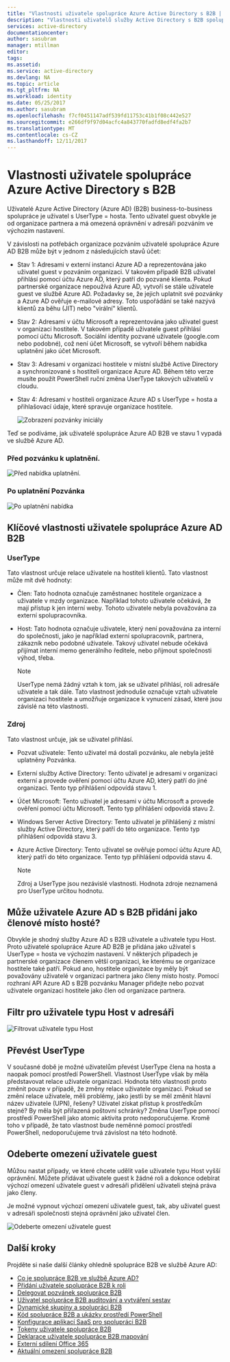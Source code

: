 ```yaml
---
title: "Vlastnosti uživatele spolupráce Azure Active Directory s B2B | Microsoft Docs"
description: "Vlastnosti uživatelů služby Active Directory s B2B spolupráce se dají konfigurovat"
services: active-directory
documentationcenter: 
author: sasubram
manager: mtillman
editor: 
tags: 
ms.assetid: 
ms.service: active-directory
ms.devlang: NA
ms.topic: article
ms.tgt_pltfrm: NA
ms.workload: identity
ms.date: 05/25/2017
ms.author: sasubram
ms.openlocfilehash: f7cf0451147adf539fd11753c41b1f08c442e527
ms.sourcegitcommit: e266df9f97d04acfc4a843770fadfd8edf4fa2b7
ms.translationtype: MT
ms.contentlocale: cs-CZ
ms.lasthandoff: 12/11/2017
---
```

# <a name="properties-of-an-azure-active-directory-b2b-collaboration-user"></a>Vlastnosti uživatele spolupráce Azure Active Directory s B2B

Uživatelé Azure Active Directory (Azure AD) (B2B) business-to-business spolupráce je uživatel s UserType = hosta. Tento uživatel guest obvykle je od organizace partnera a má omezená oprávnění v adresáři pozváním ve výchozím nastavení.

V závislosti na potřebách organizace pozváním uživatelé spolupráce Azure AD B2B může být v jednom z následujících stavů účet:

- Stav 1: Adresami v externí instanci Azure AD a reprezentována jako uživatel guest v pozváním organizaci. V takovém případě B2B uživatel přihlásí pomocí účtu Azure AD, který patří do pozvané klienta. Pokud partnerské organizace nepoužívá Azure AD, vytvoří se stále uživatele guest ve službě Azure AD. Požadavky se, že jejich uplatnit své pozvánky a Azure AD ověřuje e-mailové adresy. Toto uspořádání se také nazývá klientů za běhu (JIT) nebo "virální" klientů.

- Stav 2: Adresami v účtu Microsoft a reprezentována jako uživatel guest v organizaci hostitele. V takovém případě uživatele guest přihlásí pomocí účtu Microsoft. Sociální identity pozvané uživatele (google.com nebo podobné), což není účet Microsoft, se vytvoří během nabídka uplatnění jako účet Microsoft.

- Stav 3: Adresami v organizaci hostitele v místní službě Active Directory a synchronizované s hostiteli organizace Azure AD. Během této verze musíte použít PowerShell ruční změna UserType takových uživatelů v cloudu.

- Stav 4: Adresami v hostiteli organizace Azure AD s UserType = hosta a přihlašovací údaje, které spravuje organizace hostitele.

  ![Zobrazení pozvánky iniciály](media/active-directory-b2b-user-properties/redemption-diagram.png)


Teď se podíváme, jak uživatelé spolupráce Azure AD B2B ve stavu 1 vypadá ve službě Azure AD.

### <a name="before-invitation-redemption"></a>Před pozvánku k uplatnění.

![Před nabídka uplatnění.](media/active-directory-b2b-user-properties/before-redemption.png)

### <a name="after-invitation-redemption"></a>Po uplatnění Pozvánka

![Po uplatnění nabídka](media/active-directory-b2b-user-properties/after-redemption.png)

## <a name="key-properties-of-the-azure-ad-b2b-collaboration-user"></a>Klíčové vlastnosti uživatele spolupráce Azure AD B2B
### <a name="usertype"></a>UserType
Tato vlastnost určuje relace uživatele na hostiteli klientů. Tato vlastnost může mít dvě hodnoty:
- Člen: Tato hodnota označuje zaměstnanec hostitele organizace a uživatele v mzdy organizace. Například tohoto uživatele očekává, že mají přístup k jen interní weby. Tohoto uživatele nebyla považována za externí spolupracovníka.

- Host: Tato hodnota označuje uživatele, který není považována za interní do společnosti, jako je například externí spolupracovník, partnera, zákazník nebo podobné uživatele. Takový uživatel nebude očekává přijímat interní memo generálního ředitele, nebo přijmout společnosti výhod, třeba.

  > [!NOTE]
  > UserType nemá žádný vztah k tom, jak se uživatel přihlásí, roli adresáře uživatele a tak dále. Tato vlastnost jednoduše označuje vztah uživatele organizaci hostitele a umožňuje organizace k vynucení zásad, které jsou závislé na této vlastnosti.

### <a name="source"></a>Zdroj
Tato vlastnost určuje, jak se uživatel přihlásí.

- Pozvat uživatele: Tento uživatel má dostali pozvánku, ale nebyla ještě uplatněny Pozvánka.

- Externí služby Active Directory: Tento uživatel je adresami v organizaci externí a provede ověření pomocí účtu Azure AD, který patří do jiné organizaci. Tento typ přihlášení odpovídá stavu 1.

- Účet Microsoft: Tento uživatel je adresami v účtu Microsoft a provede ověření pomocí účtu Microsoft. Tento typ přihlášení odpovídá stavu 2.

- Windows Server Active Directory: Tento uživatel je přihlášený z místní služby Active Directory, který patří do této organizace. Tento typ přihlášení odpovídá stavu 3.

- Azure Active Directory: Tento uživatel se ověřuje pomocí účtu Azure AD, který patří do této organizace. Tento typ přihlášení odpovídá stavu 4.
  > [!NOTE]
  > Zdroj a UserType jsou nezávislé vlastnosti. Hodnota zdroje neznamená pro UserType určitou hodnotu.

## <a name="can-azure-ad-b2b-users-be-added-as-members-instead-of-guests"></a>Může uživatele Azure AD s B2B přidáni jako členové místo hosté?
Obvykle je shodný služby Azure AD s B2B uživatele a uživatele typu Host. Proto uživatelé spolupráce Azure AD B2B je přidána jako uživatel s UserType = hosta ve výchozím nastavení. V některých případech je partnerské organizace členem větší organizaci, ke kterému se organizace hostitele také patří. Pokud ano, hostitele organizace by měly být považovány uživatelé v organizaci partnera jako členy místo hosty. Pomocí rozhraní API Azure AD s B2B pozvánku Manager přidejte nebo pozvat uživatele organizaci hostitele jako člen od organizace partnera.

## <a name="filter-for-guest-users-in-the-directory"></a>Filtr pro uživatele typu Host v adresáři

![Filtrovat uživatele typu Host](media/active-directory-b2b-user-properties/filter-guest-users.png)

## <a name="convert-usertype"></a>Převést UserType
V současné době je možné uživatelům převést UserType člena na hosta a naopak pomocí prostředí PowerShell. Vlastnost UserType však by měla představovat relace uživatele organizaci. Hodnota této vlastnosti proto změnit pouze v případě, že změny relace uživatele organizaci. Pokud se změní relace uživatele, měli problémy, jako jestli by se měl změnit hlavní název uživatele (UPN), řešeny? Uživatel získat přístup k prostředkům stejné? By měla být přiřazená poštovní schránky? Změna UserType pomocí prostředí PowerShell jako atomic aktivita proto nedoporučujeme. Kromě toho v případě, že tato vlastnost bude neměnné pomocí prostředí PowerShell, nedoporučujeme trvá závislost na této hodnotě.

## <a name="remove-guest-user-limitations"></a>Odeberte omezení uživatele guest
Můžou nastat případy, ve které chcete udělit vaše uživatele typu Host vyšší oprávnění. Můžete přidávat uživatele guest k žádné roli a dokonce odebírat výchozí omezení uživatele guest v adresáři přidělení uživateli stejná práva jako členy.

Je možné vypnout výchozí omezení uživatele guest, tak, aby uživatel guest v adresáři společnosti stejná oprávnění jako uživatel člen.

![Odeberte omezení uživatele guest](media/active-directory-b2b-user-properties/remove-guest-limitations.png)

## <a name="next-steps"></a>Další kroky

Projděte si naše další články ohledně spolupráce B2B ve službě Azure AD:

* [Co je spolupráce B2B ve službě Azure AD?](active-directory-b2b-what-is-azure-ad-b2b.md)
* [Přidání uživatele spolupráce B2B k roli](active-directory-b2b-add-guest-to-role.md)
* [Delegovat pozvánek spolupráce B2B](active-directory-b2b-delegate-invitations.md)
* [Uživatel spolupráce B2B auditování a vytváření sestav](active-directory-b2b-auditing-and-reporting.md)
* [Dynamické skupiny a spolupráci B2B](active-directory-b2b-dynamic-groups.md)
* [Kód spolupráce B2B a ukázky prostředí PowerShell](active-directory-b2b-code-samples.md)
* [Konfigurace aplikací SaaS pro spolupráci B2B](active-directory-b2b-configure-saas-apps.md)
* [Tokeny uživatele spolupráce B2B](active-directory-b2b-user-token.md)
* [Deklarace uživatele spolupráce B2B mapování](active-directory-b2b-claims-mapping.md)
* [Externí sdílení Office 365](active-directory-b2b-o365-external-user.md)
* [Aktuální omezení spolupráce B2B](active-directory-b2b-current-limitations.md)
